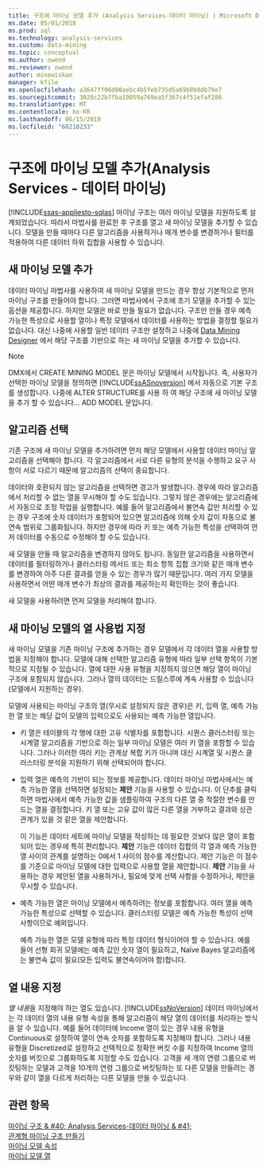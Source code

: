 ```yaml
---
title: 구조에 마이닝 모델 추가 (Analysis Services-데이터 마이닝) | Microsoft Docs
ms.date: 05/01/2018
ms.prod: sql
ms.technology: analysis-services
ms.custom: data-mining
ms.topic: conceptual
ms.author: owend
ms.reviewer: owend
author: minewiskan
manager: kfile
ms.openlocfilehash: a3647ff06d00aebc4b5feb735d5a69b0b8db79e7
ms.sourcegitcommit: 3026c22b7fba19059a769ea5f367c4f51efaf286
ms.translationtype: MT
ms.contentlocale: ko-KR
ms.lasthandoff: 06/15/2019
ms.locfileid: "68210233"
---
```

# <a name="add-mining-models-to-a-structure-analysis-services---data-mining"></a>구조에 마이닝 모델 추가(Analysis Services - 데이터 마이닝)
[!INCLUDE[ssas-appliesto-sqlas](../../includes/ssas-appliesto-sqlas.md)]
  마이닝 구조는 여러 마이닝 모델을 지원하도록 설계되었습니다. 따라서 마법사를 완료한 후 구조를 열고 새 마이닝 모델을 추가할 수 있습니다. 모델을 만들 때마다 다른 알고리즘을 사용하거나 매개 변수를 변경하거나 필터를 적용하여 다른 데이터 하위 집합을 사용할 수 있습니다.  
  
## <a name="adding-new-mining-models"></a>새 마이닝 모델 추가  
 데이터 마이닝 마법사를 사용하여 새 마이닝 모델을 만드는 경우 항상 기본적으로 먼저 마이닝 구조를 만들어야 합니다. 그러면 마법사에서 구조에 초기 모델을 추가할 수 있는 옵션을 제공합니다. 하지만 모델은 바로 만들 필요가 없습니다. 구조만 만들 경우 예측 가능한 특성으로 사용할 열이나 특정 모델에서 데이터를 사용하는 방법을 결정할 필요가 없습니다. 대신 나중에 사용할 일반 데이터 구조만 설정하고 나중에 [Data Mining Designer](../../analysis-services/data-mining/data-mining-designer.md) 에서 해당 구조를 기반으로 하는 새 마이닝 모델을 추가할 수 있습니다.  
  
> [!NOTE]  
>  DMX에서 CREATE MINING MODEL 문은 마이닝 모델에서 시작됩니다. 즉, 사용자가 선택한 마이닝 모델을 정의하면 [!INCLUDE[ssASnoversion](../../includes/ssasnoversion-md.md)] 에서 자동으로 기본 구조를 생성합니다. 나중에 ALTER STRUCTURE를 사용 하 여 해당 구조에 새 마이닝 모델을 추가 할 수 있습니다... ADD MODEL 문입니다.  
  
## <a name="choosing-an-algorithm"></a>알고리즘 선택  
 기존 구조에 새 마이닝 모델을 추가하려면 먼저 해당 모델에서 사용할 데이터 마이닝 알고리즘을 선택해야 합니다. 각 알고리즘에서 서로 다른 유형의 분석을 수행하고 요구 사항이 서로 다르기 때문에 알고리즘의 선택이 중요합니다.  
  
 데이터와 호환되지 않는 알고리즘을 선택하면 경고가 발생합니다. 경우에 따라 알고리즘에서 처리할 수 없는 열을 무시해야 할 수도 있습니다. 그렇지 않은 경우에는 알고리즘에서 자동으로 조정 작업을 실행합니다. 예를 들어 알고리즘에서 불연속 값만 처리할 수 있는 경우 구조에 숫자 데이터가 포함되어 있으면 알고리즘에 의해 숫자 값이 자동으로 불연속 범위로 그룹화됩니다. 하지만 경우에 따라 키 또는 예측 가능한 특성을 선택하여 먼저 데이터를 수동으로 수정해야 할 수도 있습니다.  
  
 새 모델을 만들 때 알고리즘을 변경하지 않아도 됩니다. 동일한 알고리즘을 사용하면서 데이터를 필터링하거나 클러스터링 메서드 또는 최소 항목 집합 크기와 같은 매개 변수를 변경하여 아주 다른 결과를 얻을 수 있는 경우가 많기 때문입니다. 여러 가지 모델을 사용하면서 어떤 매개 변수가 최상의 결과를 제공하는지 확인하는 것이 좋습니다.  
  
 새 모델을 사용하려면 먼저 모델을 처리해야 합니다.  
  
## <a name="specifying-the-usage-of-columns-in-a-new-mining-model"></a>새 마이닝 모델의 열 사용법 지정  
 새 마이닝 모델을 기존 마이닝 구조에 추가하는 경우 모델에서 각 데이터 열을 사용할 방법을 지정해야 합니다. 모델에 대해 선택한 알고리즘 유형에 따라 일부 선택 항목이 기본적으로 지정될 수 있습니다. 열에 대한 사용 유형을 지정하지 않으면 해당 열이 마이닝 구조에 포함되지 않습니다. 그러나 열의 데이터는 드릴스루에 계속 사용할 수 있습니다(모델에서 지원하는 경우).  
  
 모델에 사용되는 마이닝 구조의 열(무시로 설정되지 않은 경우)은 키, 입력 열, 예측 가능한 열 또는 해당 값이 모델의 입력으로도 사용되는 예측 가능한 열입니다.  
  
-   키 열은 테이블의 각 행에 대한 고유 식별자를 포함합니다. 시퀀스 클러스터링 또는 시계열 알고리즘을 기반으로 하는 일부 마이닝 모델은 여러 키 열을 포함할 수 있습니다. 그러나 이러한 여러 키는 관계상 복합 키가 아니며 대신 시계열 및 시퀀스 클러스터링 분석을 지원하기 위해 선택되어야 합니다.  
  
-   입력 열은 예측의 기반이 되는 정보를 제공합니다. 데이터 마이닝 마법사에서는 예측 가능한 열을 선택하면 설정되는 **제안** 기능을 사용할 수 있습니다. 이 단추를 클릭하면 마법사에서 예측 가능한 값을 샘플링하여 구조의 다른 열 중 적절한 변수를 만드는 열을 결정합니다. 키 열 또는 고유 값이 많은 다른 열을 거부하고 결과와 상관 관계가 있을 것 같은 열을 제안합니다.  
  
     이 기능은 데이터 세트에 마이닝 모델을 작성하는 데 필요한 것보다 많은 열이 포함되어 있는 경우에 특히 편리합니다. **제안** 기능은 데이터 집합의 각 열과 예측 가능한 열 사이의 관계를 설명하는 0에서 1 사이의 점수를 계산합니다. 제안 기능은 이 점수를 기준으로 마이닝 모델에 대한 입력으로 사용할 열을 제안합니다. **제안** 기능을 사용하는 경우 제안된 열을 사용하거나, 필요에 맞게 선택 사항을 수정하거나, 제안을 무시할 수 있습니다.  
  
-   예측 가능한 열은 마이닝 모델에서 예측하려는 정보를 포함합니다. 여러 열을 예측 가능한 특성으로 선택할 수 있습니다. 클러스터링 모델은 예측 가능한 특성이 선택 사항이므로 예외입니다.  
  
     예측 가능한 열은 모델 유형에 따라 특정 데이터 형식이어야 할 수 있습니다. 예를 들어 선형 회귀 모델에는 예측 값인 숫자 열이 필요하고, Naïve Bayes 알고리즘에는 불연속 값이 필요(모든 입력도 불연속이어야 함)합니다.  
  
## <a name="specifying-column-content"></a>열 내용 지정  
 *열 내용*을 지정해야 하는 열도 있습니다. [!INCLUDE[ssNoVersion](../../includes/ssnoversion-md.md)] 데이터 마이닝에서는 각 데이터 열의 내용 유형 속성을 통해 알고리즘이 해당 열의 데이터를 처리하는 방식을 알 수 있습니다. 예를 들어 데이터에 Income 열이 있는 경우 내용 유형을 Continuous로 설정하여 열이 연속 숫자를 포함하도록 지정해야 합니다. 그러나 내용 유형을 Discretized로 설정하고 선택적으로 정확한 버킷 수를 지정하여 Income 열의 숫자를 버킷으로 그룹화하도록 지정할 수도 있습니다. 고객을 세 개의 연령 그룹으로 버킷팅하는 모델과 고객을 10개의 연령 그룹으로 버킷팅하는 또 다른 모델을 만들려는 경우와 같이 열을 다르게 처리하는 다른 모델을 만들 수 있습니다.  
  
## <a name="see-also"></a>관련 항목  
 [마이닝 구조 & #40; Analysis Services-데이터 마이닝 & #41;](../../analysis-services/data-mining/mining-structures-analysis-services-data-mining.md)   
 [관계형 마이닝 구조 만들기](../../analysis-services/data-mining/create-a-relational-mining-structure.md)   
 [마이닝 모델 속성](../../analysis-services/data-mining/mining-model-properties.md)   
 [마이닝 모델 열](../../analysis-services/data-mining/mining-model-columns.md)  
  
  
